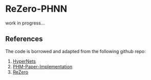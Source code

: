 # ReZero-PHNN

work in progress...

## References 

The code is borrowed and adapted from the following github repo:
1. [HyperNets](https://github.com/eleGAN23/HyperNets)
2. [PHM-Paper-Implementation](https://github.com/MehmetBarutcu/PHM-Paper-Implementation)
3. [ReZero](https://github.com/majumderb/rezero)